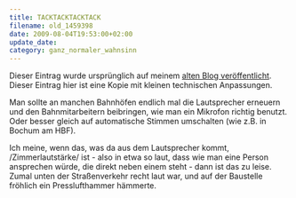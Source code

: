 ```yaml
---
title: TACKTACKTACKTACK
filename: old_1459398
date: 2009-08-04T19:53:00+02:00
update_date:
category: ganz_normaler_wahnsinn
---
```

Dieser Eintrag wurde ursprünglich auf meinem [alten Blog veröffentlicht](https://stu.blogger.de/stories/1459398/). Dieser Eintrag hier ist eine Kopie mit kleinen technischen Anpassungen.

Man sollte an manchen Bahnhöfen endlich mal die Lautsprecher erneuern und den Bahnmitarbeitern beibringen, wie man ein Mikrofon richtig benutzt. Oder besser gleich auf automatische Stimmen umschalten (wie z.B. in Bochum am HBF).

Ich meine, wenn das, was da aus dem Lautsprecher kommt, /Zimmerlautstärke/ ist - also in etwa so laut, dass wie man eine Person ansprechen würde, die direkt neben einem steht - dann ist das zu leise. Zumal unten der Straßenverkehr recht laut war, und auf der Baustelle fröhlich ein Presslufthammer hämmerte.
